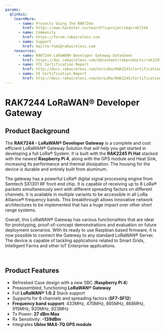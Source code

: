 ```yaml
---
params:
  qlinks1:
    learnMore:
      - name: Projects Using the RAK7244
        href: https://www.hackster.io/search?i=projects&q=rak7244
      - name: Community
        href: https://forum.rakwireless.com
      - name: Support
        href: mailto:fomi@rakwireless.com
    resources:
      - name: RAK7244 LoRaWAN® Developer Gateway Datasheet
        href: https://doc.rakwireless.com/datasheet/rakproducts/rak2245-pi-hat-datasheet
      - name: FCC Certification Report
        href: http://docs.rakwireless.com/en/LoRa/RAK2245/Certification-Report/RAK2245_FCC_Certificate.zip
      - name: CE Certification Report 
        href: http://docs.rakwireless.com/en/LoRa/RAK2245/Certification-Report/RAK2245_CE_Certificate.zip
---
```


# RAK7244 LoRaWAN® Developer Gateway

<rk-img
  src="/assets/images/quick-start-guide/rak7244/1.main/rak7244_overview.jpg"
  width="75%"
  figure-number="1"
  caption="RAK7244 LoRaWAN® Developer Gateway"
/>

## Product Background
The **RAK7244 - LoRaWAN® Developer Gateway** is a complete and cost efficient LoRaWAN® Gateway Solution that will help you get started in developing a full LoRa® System. It is built with the **RAK2245 Pi Hat** stacked with the newest **Raspberry Pi 4**, along with the GPS module and Heat Sink, increasing its performance and thermal dissipation. The housing for the device is durable and entirely built from aluminum.

The gateway has a powerful LoRa® digital signal processing engine from Semtech SX1301 RF front end chip. It is capable of receiving up to 8 LoRa® packets simultaneously sent with different spreading factors on different channels. It is available in multiple variants to be accessible in all LoRa Alliance® frequency bands. This breakthrough allows innovative network architectures to be implemented that has a huge impact over other short range systems.

Overall, this LoRaWAN® Gateway has various functionalities that are ideal for prototyping, proof-of-concept demonstrations and evaluation on future deployment scenarios. With its ready to use Raspbian based firmware, it is now possible to connect the Gateway to any standard LoRaWAN® Server. The device is capable of tackling applications related to Smart Grids, Intelligent Farms and other IoT Enterprise applications.

<rk-btn
  src="overview"
  label="Set up Your RAK7244 LoRaWAN® Developer Gateway"
/>

&nbsp;

<rk-quick-links :params="$page.frontmatter.params.qlinks1" />

## Product Features
* Refreshed Case design with a new SBC (**Raspberry Pi 4**)
* Preassembled, functioning **LoRaWAN® Gateway**
* Full **LoRaWAN® 1.0.2** Stack support
* Supports for 8 channels and spreading factors (**SF7-SF12**)
* **Frequency band support**: 433MHz, 470MHz, 865MHz, 868MHz, 915MHz, 920MHz, 923MHz
* Tx Power: **27 dBm Max**
* Rx Sensitivity: **-139dBm**
* Integrates **Ublox MAX-7Q GPS module**

